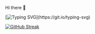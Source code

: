 Hi there 👋

[![Typing SVG](https://readme-typing-svg.demolab.com?font=Fira+Code&pause=1000&color=1541F7&width=435&lines=Greetings%2C+I'm+Chandan+Ravi.;it's+great+to+see+you😊.)](https://git.io/typing-svg)

[![GitHub Streak](https://streak-stats.demolab.com?user=chandanravic&theme=highcontrast)](https://git.io/streak-stats)



